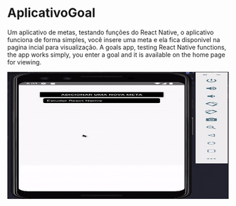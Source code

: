 # AplicativoGoal
Um aplicativo de metas, testando funções do React Native, o aplicativo funciona de forma simples, você insere uma meta e ela fica disponivel na pagina incial para visualização. 
A goals app, testing React Native functions, the app works simply, you enter a goal and it is available on the home page for viewing.

<p align="center">
  <img width="760" height="290" src="assets/ezgif.com-gif-maker.gif" >
 </p>
